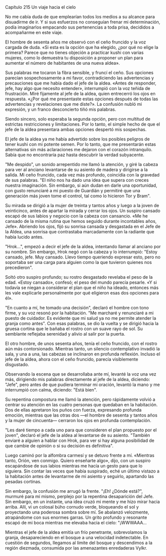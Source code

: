 
Capítulo 215 Un viaje hacia el cielo

No me cabía duda de que emplearían todos los medios a su alcance para disuadirme de ir. Y si sus esfuerzos no conseguían frenar mi determinación, podía imaginarlos empacando sus pertenencias a toda prisa, decididos a acompañarme en este viaje.

El hombre de sesenta años me observó con el ceño fruncido y la voz cargada de duda. «Si esta es la opción que ha elegido, ¿por qué no elige la primera? Parece que no tienes objeción a practicar kushi con varias mujeres, como lo demuestra tu disposición a proponer un plan para aumentar el número de habitantes de una nueva aldea».

Sus palabras me tocaron la fibra sensible, y fruncí el ceño. Sus opciones parecían sospechosamente a mi favor, contradiciendo las advertencias y precauciones que me había dado el jefe de la aldea. «Antes de responder, jefe, hay algo que necesito entender», interrumpió con la voz teñida de frustración. Miré fijamente al jefe de la aldea, quien entrecerró los ojos en respuesta. «¿Por qué me presentaste estas opciones después de todas las advertencias y revelaciones que me diste?». La confusión nubló mi expresión, y un franco desconcierto tiñó mis palabras.

Siendo sincero, solo esperaba la segunda opción, pero con multitud de estrictas restricciones y limitaciones. Por lo tanto, el simple hecho de que el jefe de la aldea presentara ambas opciones despertó mis sospechas.

El jefe de la aldea ya me había advertido sobre los posibles peligros de tener kushi con mi potente semen. Por lo tanto, que me presentarán estas alternativas sin más aclaraciones me dejaron con el corazón intranquilo. Sabía que no encontraría paz hasta descubrir la verdad subyacente.

"Me despido", un sonido arrepentido me llamó la atención, y giré la cabeza para ver al anciano levantarse de su asiento de madera y dirigirse a la salida. Mi ceño fruncido, cada vez más profundo, coincidía con la gravedad de sus palabras. "El niño nos ha dado una idea que supera con creces nuestra imaginación. Sin embargo, si aún dudan en darle una oportunidad, con gusto renunciaré a mi puesto de Guardián y permitiré que una generación más joven tome el control, tal como lo hicieron Tor y Bram".

Su mirada se dirigió a la mujer de treinta y tantos años y luego a la joven de veinticinco, antes de apartar la mirada y cerrar los ojos. Un suspiro cansado escapó de sus labios y negocio con la cabeza con cansancio. «Me he cansado de la misma rutina que hemos seguido durante incontables años, Jefe». Abriendo los ojos, fijó su sonrisa cansada y desgastada en el Jefe de la Aldea, una sonrisa que contrastaba marcadamente con la radiante que había lucido antes.

"Hrok...", empezó a decir el jefe de la aldea, intentando llamar al anciano por su nombre. Sin embargo, Hrok negó con la cabeza y lo interrumpió: "Estoy cansado, jefe. Muy cansado. Llevo tiempo queriendo expresar esto, pero no soportaba ser una carga para alguien como la que tuvieron quienes nos precedieron".

Soltó otro suspiro profundo; su rostro desgastado revelaba el peso de la edad. «Estoy cansado», confesó; el peso del mundo parecía pesarle. «Y si todavía se niegan a considerar el plan que el niño ha ideado, entonces más les vale explicarle personalmente por qué eligieron esas dos opciones para él».

"En cuanto a mí, he tomado una decisión", declaró el hombre con tono firme, y su voz resonó por la habitación. "Me marcharé y renunciaré a mi puesto de cuidador. Es evidente que mi salud ya no me permite atender la granja como antes". Con esas palabras, se dio la vuelta y se dirigió hacia la gruesa cortina que le bañaba el rostro con un suave rayo de sol. Su semblante reflejaba serenidad y alivio al salir por la puerta.

El otro hombre, de unos sesenta años, tenía el ceño fruncido, con el rostro aún más contorsionado. Mientras tanto, un silencio contemplativo invadió la sala, y una a una, las cabezas se inclinaron en profunda reflexión. Incluso el jefe de la aldea, ahora con el ceño fruncido, parecía visiblemente disgustado.

Observando la escena que se desarrollaba ante mí, levanté la voz una vez más, dirigiendo mis palabras directamente al jefe de la aldea, diciendo: "Jefe", pero antes de que pudiera terminar mi oración, levantó la mano y me interrumpió con calma, diciendo: "Está bien".

Su repentina compostura me llamó la atención, pero rápidamente volvió a centrar su atención en las cuatro personas que quedaban en la habitación. Dos de ellas apretaron los puños con fuerza, expresando profunda emoción, mientras que las otras dos —el hombre de sesenta y tantos años y la mujer de cincuenta— cerraron los ojos en profunda contemplación.

"Les daré tiempo a cada uno para que consideren el plan propuesto por el joven", declaró el jefe de la aldea al levantarse de su asiento. "También enviaré a alguien a hablar con Hrok, para ver si hay alguna posibilidad de que cambie de opinión o si su decisión es definitiva".

Luego caminó por la alfombra carmesí y se detuvo frente a mí. «Mientras tanto, Orión, ven conmigo. Quiero enseñarte algo», dijo, con un suspiro escapándose de sus labios mientras me hacía un gesto para que lo siguiera. Sin contar las veces que había suspirado, eché un último vistazo a la habitación antes de levantarme de mi asiento y seguirlo, apartando las pesadas cortinas.

Sin embargo, la confusión me arrugó la frente. "¡Eh! ¿Dónde está?", murmuré para mí mismo, perplejo por la repentina desaparición del Jefe. Sin embargo, en un instante, una idea cruzó mi mente y me hizo mirar hacia arriba. Allí, vi un colosal búho cornudo verde, bloqueando el sol y proyectando una poderosa sombra sobre mí. Se abalanzó velozmente, atrapándome con sus enormes garras. Un grito profundo y resonante escapó de mi boca mientras me elevaba hacia el cielo: "¡WWWAAA...

Mientras el jefe de la aldea emitía un frío penetrante, sobrevolamos la granja, desapareciendo en el bosque a una velocidad indetectable. En cuestión de segundos, llegamos al límite del bosque y descendimos a la región diezmada, consumida por las amenazantes enredaderas Vylkr.